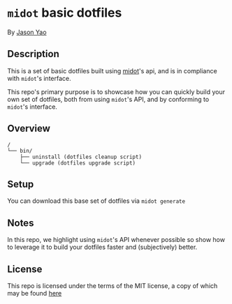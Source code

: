 # `midot` basic dotfiles
By [Jason Yao](https://github.com/JasonYao)

## Description
This is a set of basic dotfiles built using
[midot](https://github.com/JasonYao/midot)'s
api, and is in compliance with `midot`'s
interface.

This repo's primary purpose is to showcase
how you can quickly build your own set of
dotfiles, both from using `midot`'s API,
and by conforming to `midot`'s interface.

## Overview
```
/
└── bin/
    ├── uninstall (dotfiles cleanup script)
    └── upgrade (dotfiles upgrade script)
```

## Setup
You can download this base set of dotfiles
via `midot generate`

## Notes
In this repo, we highlight using
`midot`'s API whenever possible
so show how to leverage it to build
your dotfiles faster and (subjectively)
better.

## License
This repo is licensed under the terms of the MIT license,
a copy of which may be found [here](LICENSE)
